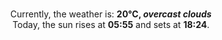 <p  align="center"><br/>Currently, the weather is: <b> 20°C, <i>overcast clouds</i></b></br>Today, the sun rises at <b>05:55</b> and sets at <b>18:24</b>.</p>